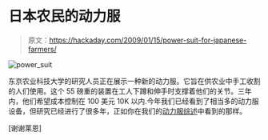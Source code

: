 # 日本农民的动力服

> 原文：<https://hackaday.com/2009/01/15/power-suit-for-japanese-farmers/>

![power_suit](img/9611b889d1f77e8420a9d51aac72d325.png "power_suit")

东京农业科技大学的研究人员正在展示一种新的动力服。它旨在供农业中手工收割的人们使用。这个 55 磅重的装置在工人下蹲和伸手时支撑着他们的关节。三年内，他们希望成本控制在 100 美元 10K 以内.今年我们已经看到了相当多的动力服设备，但研究已经进行了很多年，正如你在我们的[动力服综述](http://hackaday.com/2008/05/23/real-life-power-suits/ "Real life power suits  - Hack a Day")中看到的那样。

[谢谢莱恩]